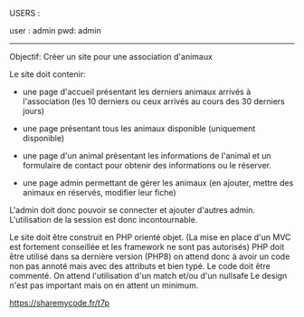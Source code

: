 USERS :

user : admin
pwd: admin

---

Objectif: Créer un site pour une association d'animaux

Le site doit contenir:

- une page d'accueil présentant les derniers animaux arrivés à l'association (les 10 derniers ou ceux arrivés au cours des 30 derniers jours)

- une page présentant tous les animaux disponible (uniquement disponible)

- une page d'un animal présentant les informations de l'animal et un formulaire de contact pour obtenir des informations ou le réserver.

- une page admin permettant de gérer les animaux (en ajouter, mettre des animaux en réservés, modifier leur fiche)

L'admin doit donc pouvoir se connecter et ajouter d'autres admin.
L'utilisation de la session est donc incontournable.

Le site doit être construit en PHP orienté objet. (La mise en place d'un MVC est fortement conseillée et les framework ne sont pas autorisés)
PHP doit être utilisé dans sa dernière version (PHP8) on attend donc à avoir un code non pas annoté mais avec des attributs et bien typé.
Le code doit être commenté.
On attend l'utilisation d'un match et/ou d'un nullsafe
Le design n'est pas important mais on en attent un minimum.

https://sharemycode.fr/t7p
